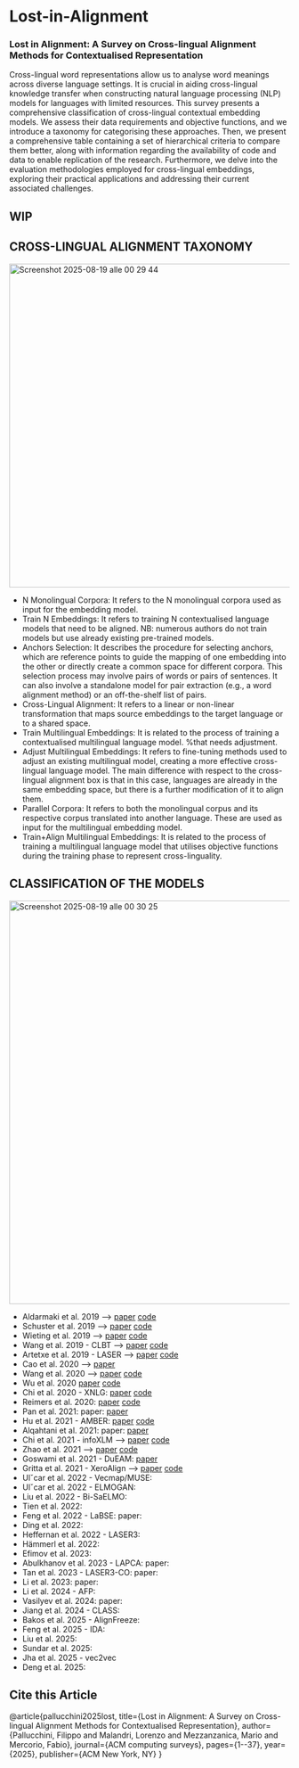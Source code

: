 # Lost-in-Alignment
### Lost in Alignment: A Survey on Cross-lingual Alignment Methods for Contextualised Representation ###
Cross-lingual word representations allow us to analyse word meanings across diverse language settings. It is crucial in aiding cross-lingual knowledge transfer when constructing natural language processing (NLP) models for languages with limited resources. This survey presents a comprehensive classification of cross-lingual contextual embedding models. We assess their data requirements and objective functions, and we introduce a taxonomy for categorising these approaches. Then, we present a comprehensive table containing a set of hierarchical criteria to compare them better, along with information regarding the availability of code and data to enable replication of the research. Furthermore, we delve into the evaluation methodologies employed for cross-lingual embeddings, exploring their practical applications and addressing their current associated challenges.

## WIP ##

## CROSS-LINGUAL ALIGNMENT TAXONOMY ##
<img width="922" height="581" alt="Screenshot 2025-08-19 alle 00 29 44" src="https://github.com/user-attachments/assets/0fcd0cd3-de22-4ac0-98f5-a84e8c16b751" />

- N Monolingual Corpora: It refers to the N monolingual corpora used as input for the embedding model.
- Train N Embeddings: It refers to training N contextualised language models that need to be aligned. NB: numerous authors do not train models but use already existing pre-trained models.
- Anchors Selection: It describes the procedure for selecting anchors, which are reference points to guide the mapping of one embedding into the other or directly create a common space for different corpora. This selection process may involve pairs of words or pairs of sentences. It can also involve a standalone model for pair extraction (e.g., a word alignment method) or an off-the-shelf list of pairs.
- Cross-Lingual Alignment: It refers to a linear or non-linear transformation that maps source embeddings to the target language or to a shared space.
- Train Multilingual Embeddings: It is related to the process of training a contextualised multilingual language model. %that needs adjustment.
- Adjust Multilingual Embeddings: It refers to fine-tuning methods used to adjust an existing multilingual model, creating a more effective cross-lingual language model. The main difference with respect to the cross-lingual alignment box is that in this case, languages are already in the same embedding space, but there is a further modification of it to align them.
- Parallel Corpora: It refers to both the monolingual corpus and its respective corpus translated into another language. These are used as input for the multilingual embedding model.
- Train+Align Multilingual Embeddings: It is related to the process of training a multilingual language model that utilises objective functions during the training phase to represent cross-linguality.

## CLASSIFICATION OF THE MODELS ##
<img width="939" height="724" alt="Screenshot 2025-08-19 alle 00 30 25" src="https://github.com/user-attachments/assets/6d51f045-237d-4122-875e-e56ab6abfb96" />

- Aldarmaki et al. 2019 --> [paper](https://aclanthology.org/N19-1391/) [code](https://github.com/h-aldarmaki/sent_translation_retrieval)
- Schuster et al. 2019 --> [paper](https://aclanthology.org/N19-1162/) [code](https://github.com/TalSchuster/CrossLingualContextualEmb)
- Wieting et al. 2019 --> [paper](https://aclanthology.org/P19-1453/) [code](https://github.com/jwieting/simple-and-effective-paraphrastic-similarity)
- Wang et al. 2019 - CLBT --> [paper](https://aclanthology.org/D19-1575/) [code](https://github.com/WangYuxuan93/CLBT)
- Artetxe et al. 2019 - LASER --> [paper](https://direct.mit.edu/tacl/article/doi/10.1162/tacl_a_00288/43523/Massively-Multilingual-Sentence-Embeddings-for) [code](https://github.com/facebookresearch/LASER)
- Cao et al. 2020 --> [paper](https://iclr.cc/virtual_2020/poster_r1xCMyBtPS.html)
- Wang et al. 2020 --> [paper](https://iclr.cc/virtual_2020/poster_S1l-C0NtwS.html) [code](https://github.com/thespectrewithin/joint_align)
- Wu et al. 2020 [paper](https://aclanthology.org/2020.emnlp-main.362/) [code](https://github.com/shijie-wu/crosslingual-nlp/tree/master/example/contrastive-alignment)
- Chi et al. 2020 - XNLG: [paper](https://ojs.aaai.org/index.php/AAAI/article/view/6256) [code](https://github.com/CZWin32768/XNLG)
- Reimers et al. 2020: [paper](https://aclanthology.org/2020.emnlp-main.365/) [code](https://github.com/UKPLab/sentence-transformers/blob/master/examples/sentence_transformer/training/multilingual/README.md)
- Pan et al. 2021: paper: [paper](https://aclanthology.org/2021.naacl-main.20/?utm_campaign=%E6%AF%8E%E9%80%B1%20NLP%20%E8%AB%96%E6%96%87&utm_medium=email&utm_source=Revue%20newsletter)
- Hu et al. 2021 - AMBER: [paper](https://aclanthology.org/2021.naacl-main.284/) [code](https://github.com/JunjieHu/amber)
- Alqahtani et al. 2021: paper: [paper](https://aclanthology.org/2021.findings-emnlp.329/) 
- Chi et al. 2021 - infoXLM --> [paper](https://aclanthology.org/2021.naacl-main.280/?utm_campaign=%E6%AF%8E%E9%80%B1%20NLP%20%E8%AB%96%E6%96%87&utm_medium=email&utm_source=Revue%20newsletter) [code](https://github.com/microsoft/unilm/tree/master/infoxlm)
- Zhao et al. 2021 --> [paper](https://aclanthology.org/2021.starsem-1.22/) [code](https://github.com/AIPHES/Language-Agnostic-Contextualized-Encoders)
- Goswami et al. 2021 - DuEAM: [paper](https://aclanthology.org/2021.emnlp-main.716/) []()
- Gritta et al. 2021 - XeroAlign --> [paper](https://aclanthology.org/2021.findings-acl.32/) [code]()
- Ulˇcar et al. 2022 - Vecmap/MUSE:
- Ulˇcar et al. 2022 - ELMOGAN:
- Liu et al. 2022 - Bi-SaELMO:
- Tien et al. 2022:
- Feng et al. 2022 - LaBSE: paper:
- Ding et al. 2022:
- Heffernan et al. 2022 - LASER3:
- Hämmerl et al. 2022:
- Efimov et al. 2023:
- Abulkhanov et al. 2023 - LAPCA: paper:
- Tan et al. 2023 - LASER3-CO: paper:
- Li et al. 2023: paper:
- Li et al. 2024 - AFP:
- Vasilyev et al. 2024: paper:
- Jiang et al. 2024 - CLASS:
- Bakos et al. 2025 - AlignFreeze:
- Feng et al. 2025 - IDA:
- Liu et al. 2025:
- Sundar et al. 2025:
- Jha et al. 2025 - vec2vec
- Deng et al. 2025:


## Cite this Article ##
@article{pallucchini2025lost,
  title={Lost in Alignment: A Survey on Cross-lingual Alignment Methods for Contextualised Representation},
  author={Pallucchini, Filippo and Malandri, Lorenzo and Mezzanzanica, Mario and Mercorio, Fabio},
  journal={ACM computing surveys},
  pages={1--37},
  year={2025},
  publisher={ACM New York, NY}
}
